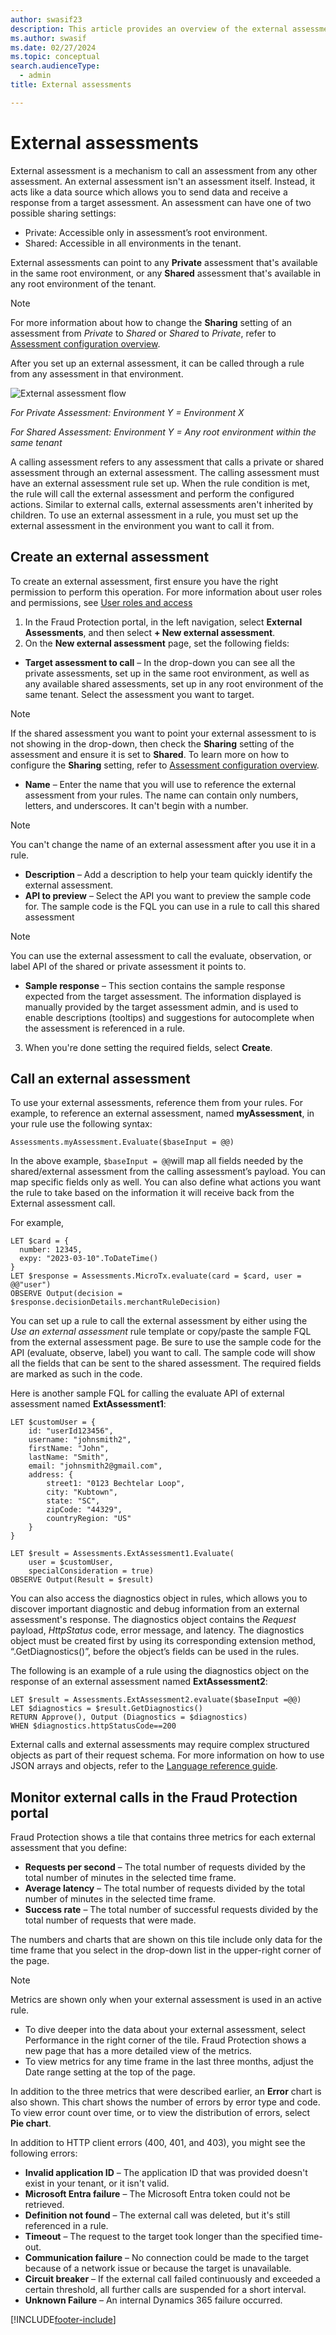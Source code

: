 ```yaml
---
author: swasif23
description: This article provides an overview of the external assessments capability in Microsoft Dynamics 365 Fraud Protection.
ms.author: swasif
ms.date: 02/27/2024
ms.topic: conceptual
search.audienceType:
  - admin
title: External assessments

---
```


# External assessments

External assessment is a mechanism to call an assessment from any other assessment. An external assessment isn't an assessment itself. Instead, it acts like a data source which allows you to send data and receive a response from a target assessment. 
An assessment can have one of two possible sharing settings:
- Private: Accessible only in assessment’s root environment.
- Shared: Accessible in all environments in the tenant.

External assessments can point to any **Private** assessment that's available in the same root environment, or any **Shared** assessment that's available in any root environment of the tenant. 

> [!NOTE]
> For more information about how to change the **Sharing** setting of an assessment from _Private_ to _Shared_ or _Shared_ to _Private_, refer to [Assessment configuration overview](assessment-configure-existing.md).

After you set up an external assessment, it can be called through a rule from any assessment in that environment. 

![External assessment flow](media/external-assessments.png)

*For Private Assessment: Environment Y = Environment X*

*For Shared Assessment: Environment Y = Any root environment within the same tenant*

A calling assessment refers to any assessment that calls a private or shared assessment through an external assessment. The calling assessment must have an external assessment rule set up. When the rule condition is met, the rule will call the external assessment and perform the configured actions. Similar to external calls, external assessments aren't inherited by children. To use an external assessment in a rule, you must set up the external assessment in the environment you want to call it from.  

## Create an external assessment

To create an external assessment, first ensure you have the right permission to perform this operation. For more information about user roles and permissions, see [User roles and access](user-roles-access.md)

1.	In the Fraud Protection portal, in the left navigation, select **External Assessments**, and then select **+ New external assessment**.
2.	On the **New external assessment** page, set the following fields:
  - **Target assessment to call** – In the drop-down you can see all the private assessments, set up in the same root environment, as well as any available shared assessments, set up in any root environment of the same tenant. Select the assessment you want to target.

  > [!NOTE]
  > If the shared assessment you want to point your external assessment to is not showing in the drop-down, then check the **Sharing** setting of the assessment and ensure it is set to **Shared**. To learn more on how to configure the **Sharing** setting, refer to [Assessment configuration overview](assessment-configure-existing.md).

  - **Name** – Enter the name that you will use to reference the external assessment from your rules. The name can contain only numbers, letters, and underscores. It can't begin with a number.

  > [!NOTE]
  > You can't change the name of an external assessment after you use it in a rule.

  - **Description** – Add a description to help your team quickly identify the external assessment.
  - **API to preview** – Select the API you want to preview the sample code for. The sample code is the FQL you can use in a rule to call this shared assessment

  > [!NOTE]
  > You can use the external assessment to call the evaluate, observation, or label API of the shared or private assessment it points to. 

  - **Sample response** – This section contains the sample response expected from the target assessment. The information displayed is manually provided by the target assessment admin, and is used to enable descriptions (tooltips) and suggestions for autocomplete when the assessment is referenced in a rule.
3.	When you're done setting the required fields, select **Create**.

## Call an external assessment

To use your external assessments, reference them from your rules. For example, to reference an external assessment, named **myAssessment**, in your rule use the following syntax:

```FraudProtectionLanguage
Assessments.myAssessment.Evaluate($baseInput = @@)
```

In the above example, ```$baseInput = @@```will map all fields needed by the shared/external assessment from the calling assessment’s payload. You can map specific fields only as well. You can also define what actions you want the rule to take based on the information it will receive back from the External assessment call.

For example,

```FraudProtectionLanguage
LET $card = {
  number: 12345,
  expy: "2023-03-10".ToDateTime()
}
LET $response = Assessments.MicroTx.evaluate(card = $card, user = @@"user")
OBSERVE Output(decision = $response.decisionDetails.merchantRuleDecision)

```
You can set up a rule to call the external assessment by either using the *Use an external assessment* rule template or copy/paste the sample FQL from the external assessment page. Be sure to use the sample code for the API (evaluate, observe, label) you want to call. The sample code will show all the fields that can be sent to the shared assessment. The required fields are marked as such in the code. 

Here is another sample FQL for calling the evaluate API of external assessment named **ExtAssessment1**:

```FraudProtectionLanguage
LET $customUser = {
    id: "userId123456",
    username: "johnsmith2",
    firstName: "John",
    lastName: "Smith",
    email: "johnsmith2@gmail.com",
    address: {
        street1: "0123 Bechtelar Loop",
        city: "Kubtown",
        state: "SC",
        zipCode: "44329",
        countryRegion: "US"
    }
}

LET $result = Assessments.ExtAssessment1.Evaluate(
    user = $customUser,
    specialConsideration = true)
OBSERVE Output(Result = $result)
```

You can also access the diagnostics object in rules, which allows you to discover important diagnostic and debug information from an external assessment's response. The diagnostics object contains the *Request* payload, *HttpStatus* code, error message, and latency. The diagnostics object must be created first by using its corresponding extension method, “.GetDiagnostics()”, before the object’s fields can be used in the rules. 

The following is an example of a rule using the diagnostics object on the response of an external assessment named **ExtAssessment2**:
```FraudProtectionLanguage
LET $result = Assessments.ExtAssessment2.evaluate($baseInput =@@)
LET $diagnostics = $result.GetDiagnostics()
RETURN Approve(), Output (Diagnostics = $diagnostics)
WHEN $diagnostics.httpStatusCode==200
```

External calls and external assessments may require complex structured objects as part of their request schema. For more information on how to use JSON arrays and objects, refer to the [Language reference guide](fpl-lang-ref.md). 

## Monitor external calls in the Fraud Protection portal

Fraud Protection shows a tile that contains three metrics for each external assessment that you define:
- **Requests per second** – The total number of requests divided by the total number of minutes in the selected time frame.
- **Average latency** – The total number of requests divided by the total number of minutes in the selected time frame.
- **Success rate** – The total number of successful requests divided by the total number of requests that were made.

The numbers and charts that are shown on this tile include only data for the time frame that you select in the drop-down list in the upper-right corner of the page.

> [!NOTE]
> Metrics are shown only when your external assessment is used in an active rule.

- To dive deeper into the data about your external assessment, select Performance in the right corner of the tile.
Fraud Protection shows a new page that has a more detailed view of the metrics.
- To view metrics for any time frame in the last three months, adjust the Date range setting at the top of the page.

In addition to the three metrics that were described earlier, an **Error** chart is also shown. This chart shows the number of errors by error type and code. To view error count over time, or to view the distribution of errors, select **Pie chart**.

In addition to HTTP client errors (400, 401, and 403), you might see the following errors:

- **Invalid application ID** – The application ID that was provided doesn't exist in your tenant, or it isn't valid.
- **Microsoft Entra failure** – The Microsoft Entra token could not be retrieved.
- **Definition not found** – The external call was deleted, but it's still referenced in a rule.
- **Timeout** – The request to the target took longer than the specified time-out.
- **Communication failure** – No connection could be made to the target because of a network issue or because the target is unavailable.
- **Circuit breaker** – If the external call failed continuously and exceeded a certain threshold, all further calls are suspended for a short interval.
- **Unknown Failure** – An internal Dynamics 365 failure occurred.


[!INCLUDE[footer-include](includes/footer-banner.md)]
